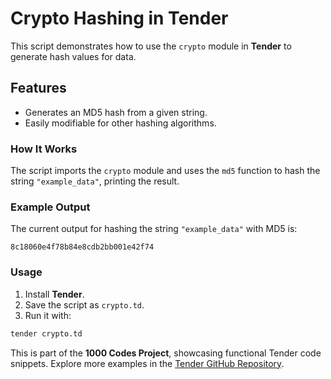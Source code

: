 # Crypto Hashing in Tender

This script demonstrates how to use the `crypto` module in **Tender** to generate hash values for data.

## Features
- Generates an MD5 hash from a given string.
- Easily modifiable for other hashing algorithms.

### How It Works
The script imports the `crypto` module and uses the `md5` function to hash the string `"example_data"`, printing the result.

### Example Output

The current output for hashing the string `"example_data"` with MD5 is:

```
8c18060e4f78b84e8cdb2bb001e42f74
```

### Usage
1. Install **Tender**.
2. Save the script as `crypto.td`.
3. Run it with:

```bash
tender crypto.td
```

This is part of the **1000 Codes Project**, showcasing functional Tender code snippets. Explore more examples in the [Tender GitHub Repository](https://github.com/2dprototype/tender).
